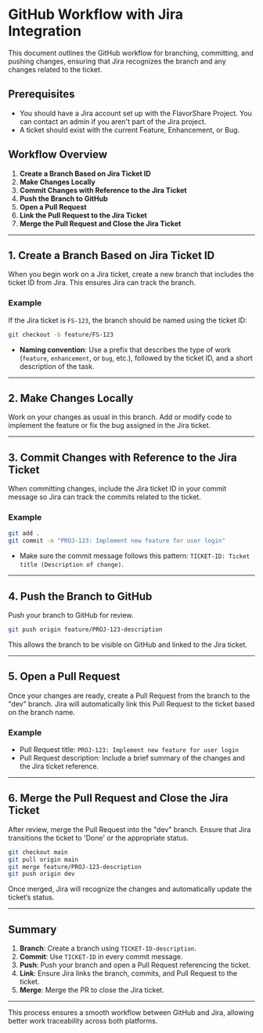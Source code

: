 # GitHub Workflow with Jira Integration

This document outlines the GitHub workflow for branching, committing, and pushing changes, ensuring that Jira recognizes the branch and any changes related to the ticket.

## Prerequisites

- You should have a Jira account set up with the FlavorShare Project. You can contact an admin if you aren't part of the Jira project.
- A ticket should exist with the current Feature, Enhancement, or Bug.

## Workflow Overview

1. **Create a Branch Based on Jira Ticket ID**
2. **Make Changes Locally**
3. **Commit Changes with Reference to the Jira Ticket**
4. **Push the Branch to GitHub**
5. **Open a Pull Request**
6. **Link the Pull Request to the Jira Ticket**
7. **Merge the Pull Request and Close the Jira Ticket**

---

## 1. Create a Branch Based on Jira Ticket ID

When you begin work on a Jira ticket, create a new branch that includes the ticket ID from Jira. This ensures Jira can track the branch.

### Example

If the Jira ticket is `FS-123`, the branch should be named using the ticket ID:

```bash
git checkout -b feature/FS-123
```

- **Naming convention**: Use a prefix that describes the type of work (`feature`, `enhancement`, or `bug`, etc.), followed by the ticket ID, and a short description of the task.

---

## 2. Make Changes Locally

Work on your changes as usual in this branch. Add or modify code to implement the feature or fix the bug assigned in the Jira ticket.

---

## 3. Commit Changes with Reference to the Jira Ticket

When committing changes, include the Jira ticket ID in your commit message so Jira can track the commits related to the ticket.

### Example

```bash
git add .
git commit -m "PROJ-123: Implement new feature for user login"
```

- Make sure the commit message follows this pattern: `TICKET-ID: Ticket title (Description of change)`.

---

## 4. Push the Branch to GitHub

Push your branch to GitHub for review.

```bash
git push origin feature/PROJ-123-description
```

This allows the branch to be visible on GitHub and linked to the Jira ticket.

---

## 5. Open a Pull Request

Once your changes are ready, create a Pull Request from the branch to the "dev" branch. Jira will automatically link this Pull Request to the ticket based on the branch name.

### Example

- Pull Request title: `PROJ-123: Implement new feature for user login`
- Pull Request description: Include a brief summary of the changes and the Jira ticket reference.

---

## 6. Merge the Pull Request and Close the Jira Ticket

After review, merge the Pull Request into the "dev" branch. Ensure that Jira transitions the ticket to 'Done' or the appropriate status.

```bash
git checkout main
git pull origin main
git merge feature/PROJ-123-description
git push origin dev
```

Once merged, Jira will recognize the changes and automatically update the ticket’s status.

---

## Summary

1. **Branch**: Create a branch using `TICKET-ID-description`.
2. **Commit**: Use `TICKET-ID` in every commit message.
3. **Push**: Push your branch and open a Pull Request referencing the ticket.
4. **Link**: Ensure Jira links the branch, commits, and Pull Request to the ticket.
5. **Merge**: Merge the PR to close the Jira ticket.

---

This process ensures a smooth workflow between GitHub and Jira, allowing better work traceability across both platforms.
